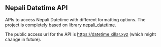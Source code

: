 Nepali Datetime API
-------------------

APIs to access Nepali Datetime with different formatting options. The project is
completely based on library [nepali_datetime](https://github.com/arneec/nepali-datetime).

The public access url for the API is https://datetime.xillar.xyz (which 
might change in future).
